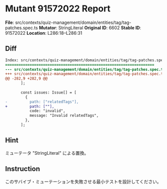 # Mutant 91572022 Report

**File**: src/contexts/quiz-management/domain/entities/tag/tag-patches.spec.ts
**Mutator**: StringLiteral
**Original ID**: 6602
**Stable ID**: 91572022
**Location**: L286:18–L286:31

## Diff

```diff
Index: src/contexts/quiz-management/domain/entities/tag/tag-patches.spec.ts
===================================================================
--- src/contexts/quiz-management/domain/entities/tag/tag-patches.spec.ts	original
+++ src/contexts/quiz-management/domain/entities/tag/tag-patches.spec.ts	mutated #6602
@@ -282,9 +282,9 @@
       ];
 
       const issues: Issue[] = [
         {
-          path: ["relatedTags"],
+          path: [""],
           code: "invalid",
           message: "Invalid relatedTags",
         },
       ];
```

## Hint

ミューテータ "StringLiteral" による置換。

## Instruction

このサバイブ・ミューテーションを失敗させる最小テストを設計してください。
